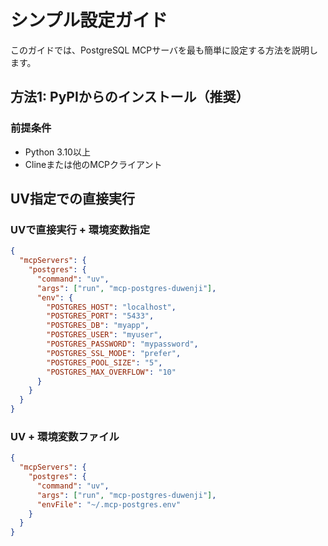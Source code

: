 # シンプル設定ガイド

このガイドでは、PostgreSQL MCPサーバを最も簡単に設定する方法を説明します。

## 方法1: PyPIからのインストール（推奨）

### 前提条件
- Python 3.10以上
- Clineまたは他のMCPクライアント

## UV指定での直接実行

### UVで直接実行 + 環境変数指定
```json
{
  "mcpServers": {
    "postgres": {
      "command": "uv",
      "args": ["run", "mcp-postgres-duwenji"],
      "env": {
        "POSTGRES_HOST": "localhost",
        "POSTGRES_PORT": "5433",
        "POSTGRES_DB": "myapp",
        "POSTGRES_USER": "myuser",
        "POSTGRES_PASSWORD": "mypassword",
        "POSTGRES_SSL_MODE": "prefer",
        "POSTGRES_POOL_SIZE": "5",
        "POSTGRES_MAX_OVERFLOW": "10"
      }
    }
  }
}
```

### UV + 環境変数ファイル
```json
{
  "mcpServers": {
    "postgres": {
      "command": "uv",
      "args": ["run", "mcp-postgres-duwenji"],
      "envFile": "~/.mcp-postgres.env"
    }
  }
}
```
